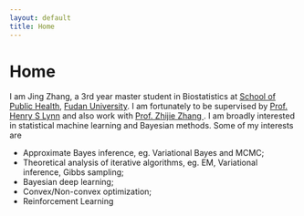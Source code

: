 ```yaml
---
layout: default
title: Home
---
```


<div>
 <h1 class="page-title">Home</h1>
</div>

<div>
<div class="row">
  <p>
  I am Jing Zhang, a 3rd year master student in Biostatistics at <a href="http://sph.fudan.edu.cn/">School of Public Health</a>, <a href="http://www.fudan.edu.cn/en/">Fudan University</a>. I am fortunately to be supervised by <a href="https://www.researchgate.net/profile/Henry_Lynn2"> Prof. Henry S Lynn</a> and also work with   <a href="https://scholar.google.com/citations?hl=zh-CN&user=xq-7QVQAAAAJ&view_op=list_works&sortby=pubdate"> Prof. Zhijie Zhang </a>. 
  I am broadly interested in statistical machine learning and Bayesian methods. Some of my interests are 
  <p>
  <ul>
  <li> Approximate Bayes inference, eg. Variational Bayes and MCMC; </li>
  <li> Theoretical analysis of iterative algorithms, eg. EM, Variational inference, Gibbs sampling; </li>
  <li> Bayesian deep learning; </li>
  <li> Convex/Non-convex optimization; </li>
  <li> Reinforcement Learning </li>
  </ul>

